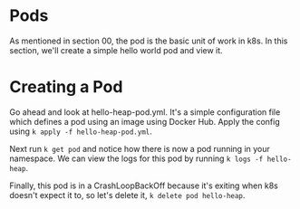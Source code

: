 # Pods

As mentioned in section 00, the pod is the basic unit of work in k8s.
In this section, we'll create a simple hello world pod and view it.

# Creating a Pod

Go ahead and look at hello-heap-pod.yml.
It's a simple configuration file which defines a pod using an image using Docker Hub.
Apply the config using `k apply -f hello-heap-pod.yml`.

Next run `k get pod` and notice how there is now a pod running in your namespace.
We can view the logs for this pod by running `k logs -f hello-heap`.

Finally, this pod is in a CrashLoopBackOff because it's exiting when k8s doesn't expect it to, so let's delete it, `k delete pod hello-heap`.

